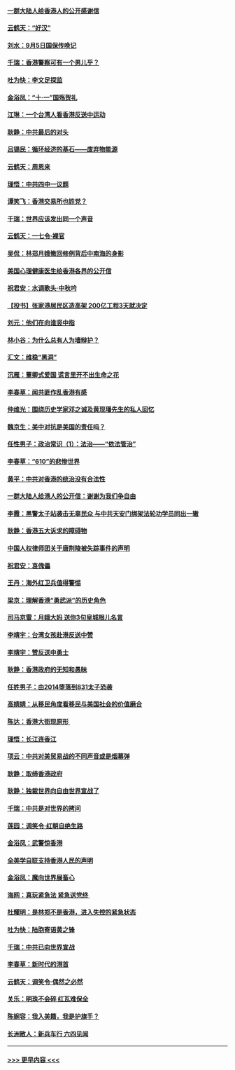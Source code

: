 #### [一群大陆人给香港人的公开感谢信](../pages/nsc993/n11514797.md?t=09120311) 
#### [云鹤天：“好汉”](../pages/nsc993/n11513536.md?t=09120311) 
#### [刘水：9月5日国保传唤记](../pages/nsc993/n11513460.md?t=09120311) 
#### [千瑞：香港警察可有一个男儿乎？](../pages/nsc993/n11513109.md?t=09120311) 
#### [吐为快：李文足探监](../pages/nsc993/n11509622.md?t=09120311) 
#### [金浴凤：“十‧一”国殇贺礼](../pages/nsc993/n11509593.md?t=09120311) 
#### [江琳：一个台湾人看香港反送中运动](../pages/nsc993/n11509211.md?t=09120311) 
#### [耿静：中共最后的对头](../pages/nsc993/n11508308.md?t=09120311) 
#### [吕锡民：循环经济的基石——废弃物能源](../pages/nsc993/n11508212.md?t=09120311) 
#### [云鹤天：周恩来](../pages/nsc993/n11508055.md?t=09120311) 
#### [理悟：中共四中一议题](../pages/nsc993/n11507782.md?t=09120311) 
#### [谭笑飞：香港交易所也姓党？](../pages/nsc993/n11507753.md?t=09120311) 
#### [千瑞：世界应该发出同一个声音](../pages/nsc993/n11507290.md?t=09120311) 
#### [云鹤天：一七令‧裸官](../pages/nsc993/n11507177.md?t=09120311) 
#### [吴侃：林郑月娥撤回修例背后中南海的身影](../pages/nsc993/n11506876.md?t=09120311) 
#### [美国心理健康医生给香港各界的公开信](../pages/nsc993/n11506809.md?t=09120311) 
#### [祝君安：水调歌头‧中秋吟](../pages/nsc993/n11506758.md?t=09120311) 
#### [【投书】张家港居民区造高架 200亿工程3天就决定](../pages/nsc993/n11506682.md?t=09120311) 
#### [刘元：他们在向谁竖中指](../pages/nsc993/n11505384.md?t=09120311) 
#### [林小谷：为什么总有人为墙辩护？](../pages/nsc993/n11505226.md?t=09120311) 
#### [汇文：维稳“黑洞”](../pages/nsc993/n11504347.md?t=09120311) 
#### [沉雁：董卿式爱国 谎言里开不出生命之花](../pages/nsc993/n11503215.md?t=09120311) 
#### [李春草：闻共匪作乱香港有感](../pages/nsc993/n11503072.md?t=09120311) 
#### [仲维光：围绕历史学家邓之诚及黄现璠先生的私人回忆](../pages/nsc993/n11501330.md?t=09120311) 
#### [魏京生：美中对抗是美国的责任吗？](../pages/nsc993/n11500723.md?t=09120311) 
#### [任性男子：政治常识（1）：法治——“依法管治”](../pages/nsc993/n11500791.md?t=09120311) 
#### [李春草：“610”的悲惨世界](../pages/nsc993/n11501141.md?t=09120311) 
#### [黄平：中共对香港的统治没有合法性](../pages/nsc993/n11499473.md?t=09120311) 
#### [一群大陆人给港人的公开信：谢谢为我们争自由](../pages/nsc993/n11500402.md?t=09120311) 
#### [李霞：黑警太子站袭击无辜民众 与中共天安门绑架法轮功学员同出一辙](../pages/nsc993/n11499805.md?t=09120311) 
#### [耿静：香港五大诉求的障碍物](../pages/nsc993/n11497578.md?t=09120311) 
#### [中国人权律师团关于唐荆陵被失踪事件的声明](../pages/nsc993/n11500014.md?t=09120311) 
#### [祝君安：哀傀儡](../pages/nsc993/n11499776.md?t=09120311) 
#### [王丹：海外红卫兵值得警惕](../pages/nsc993/n11498138.md?t=09120311) 
#### [梁京：理解香港“勇武派”的历史角色](../pages/nsc993/n11498006.md?t=09120311) 
#### [司马京雷：月娥大妈  送你3句皇城根儿名言](../pages/nsc993/n11497885.md?t=09120311) 
#### [李靖宇：台湾女孩赴港反送中赞](../pages/nsc993/n11497721.md?t=09120311) 
#### [李靖宇：赞反送中勇士](../pages/nsc993/n11497452.md?t=09120311) 
#### [耿静：香港政府的无知和愚昧](../pages/nsc993/n11494238.md?t=09120311) 
#### [任姓男子：由2014堕落到831太子恐袭](../pages/nsc993/n11496683.md?t=09120311) 
#### [高婧婧：从移民角度看移民与美国社会的价值磨合](../pages/nsc993/n11495757.md?t=09120311) 
#### [陈达：香港大街现原形 ](../pages/nsc993/n11495441.md?t=09120311) 
#### [理悟：长江连香江](../pages/nsc993/n11495377.md?t=09120311) 
#### [项云：中共对美贸易战的不同声音或是烟幕弹](../pages/nsc993/n11494929.md?t=09120311) 
#### [耿静：取缔香港政府](../pages/nsc993/n11494218.md?t=09120311) 
#### [耿静：独裁世界向自由世界宣战了](../pages/nsc993/n11494190.md?t=09120311) 
#### [千瑞：中共是对世界的拷问](../pages/nsc993/n11493021.md?t=09120311) 
#### [莲园：调笑令‧红朝自绝生路](../pages/nsc993/n11493011.md?t=09120311) 
#### [金浴凤：武警惊香港](../pages/nsc993/n11492994.md?t=09120311) 
#### [全美学自联支持香港人民的声明](../pages/nsc993/n11492630.md?t=09120311) 
#### [金浴凤：魔向世界展畜心](../pages/nsc993/n11492599.md?t=09120311) 
#### [海网：真玩紧急法 紧急送党终 ](../pages/nsc993/n11492535.md?t=09120311) 
#### [杜耀明：是林郑不是香港，进入失控的紧急状态](../pages/nsc993/n11491420.md?t=09120311) 
#### [吐为快：陆胞寄语黄之锋](../pages/nsc993/n11491117.md?t=09120311) 
#### [千瑞：中共已向世界宣战](../pages/nsc993/n11490123.md?t=09120311) 
#### [李春草：新时代的港首](../pages/nsc993/n11489864.md?t=09120311) 
#### [云鹤天：调笑令·偶然之必然](../pages/nsc993/n11489701.md?t=09120311) 
#### [关乐：明珠不会碎 红瓦难保全](../pages/nsc993/n11489647.md?t=09120311) 
#### [陈婉容：我入美籍，我是护旗手？](../pages/nsc993/n11487908.md?t=09120311) 
#### [长洲散人：新兵车行 六四见闻](../pages/nsc993/n11487729.md?t=09120311) 

----
#### [ >>> 更早内容 <<< ](../indexes/nsc993-earlier.md)
